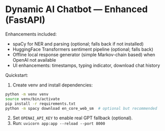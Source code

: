  # Dynamic AI Chatbot — Enhanced (FastAPI)

Enhancements included:
- spaCy for NER and parsing (optional; falls back if not installed)
- HuggingFace Transformers sentiment pipeline (optional; falls back)
- Offline local response generator (simple Markov-chain based) when OpenAI not available
- UI enhancements: timestamps, typing indicator, download chat history

Quickstart:
1. Create venv and install dependencies:
```bash
python -m venv venv
source venv/bin/activate
pip install -r requirements.txt
python -m spacy download en_core_web_sm  # optional but recommended
```

2. Set `OPENAI_API_KEY` to enable real GPT fallback (optional).
3. Run: `uvicorn app:app --reload --port 8000`
